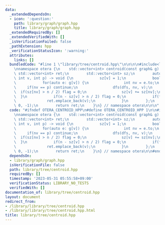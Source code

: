 ```yaml
---
data:
  _extendedDependsOn:
  - icon: ':question:'
    path: library/graph/graph.hpp
    title: library/graph/graph.hpp
  _extendedRequiredBy: []
  _extendedVerifiedWith: []
  _isVerificationFailed: false
  _pathExtension: hpp
  _verificationStatusIcon: ':warning:'
  attributes:
    links: []
  bundledCode: "#line 1 \"library/tree/centroid.hpp\"\n\n\n\n#include<library/graph/graph.hpp>\n\
    \nnamespace otera {\n    std::vector<int> centroid(const graph& g) {\n       \
    \ std::vector<int> ret;\n        std::vector<int> sz;\n        auto dfs = [&](auto&&dfs,\
    \ int v, int p) -> void {\n            sz[v] = 1;\n            bool flag = 1;\n\
    \            for(auto e: g[v]) {\n                int nv = e.to;\n           \
    \     if(nv == p) continue;\n                dfs(dfs, nv, v);\n              \
    \  if(sz[nv] > n / 2) flag = 0;\n                sz[v] += sz[nv];\n          \
    \  }\n            if(n - sz[v] > n / 2) flag = 0;\n            if(flag) {\n  \
    \              ret.emplace_back(v);\n            }\n        };\n        dfs(dfs,\
    \ 0, -1);\n        return ret;\n    }\n} // namespace otera\n\n\n"
  code: "#ifndef OTERA_CENTROID_HPP\n#define OTERA_CENTROID_HPP 1\n\n#include<library/graph/graph.hpp>\n\
    \nnamespace otera {\n    std::vector<int> centroid(const graph& g) {\n       \
    \ std::vector<int> ret;\n        std::vector<int> sz;\n        auto dfs = [&](auto&&dfs,\
    \ int v, int p) -> void {\n            sz[v] = 1;\n            bool flag = 1;\n\
    \            for(auto e: g[v]) {\n                int nv = e.to;\n           \
    \     if(nv == p) continue;\n                dfs(dfs, nv, v);\n              \
    \  if(sz[nv] > n / 2) flag = 0;\n                sz[v] += sz[nv];\n          \
    \  }\n            if(n - sz[v] > n / 2) flag = 0;\n            if(flag) {\n  \
    \              ret.emplace_back(v);\n            }\n        };\n        dfs(dfs,\
    \ 0, -1);\n        return ret;\n    }\n} // namespace otera\n\n#endif // OTERA_CENTROID_HPP\n"
  dependsOn:
  - library/graph/graph.hpp
  isVerificationFile: false
  path: library/tree/centroid.hpp
  requiredBy: []
  timestamp: '2023-05-31 05:55:58+09:00'
  verificationStatus: LIBRARY_NO_TESTS
  verifiedWith: []
documentation_of: library/tree/centroid.hpp
layout: document
redirect_from:
- /library/library/tree/centroid.hpp
- /library/library/tree/centroid.hpp.html
title: library/tree/centroid.hpp
---
```

